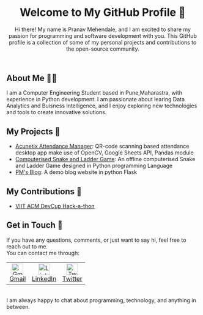 <!--
**pranavmm14/pranavmm14** is a ✨ _special_ ✨ repository because its `README.md` (this file) appears on your GitHub profile.

Here are some ideas to get you started:

- 🔭 I’m currently working on ...
- 🌱 I’m currently learning ...
- 👯 I’m looking to collaborate on ...
- 🤔 I’m looking for help with ...
- 💬 Ask me about ...
- 📫 How to reach me: ...
- 😄 Pronouns: ...
- ⚡ Fun fact: ...
-->

<!DOCTYPE html>
<html>
  <body>
    <header>
      <h1>Welcome to My GitHub Profile <span>👋</span></h1>
      <p>Hi there! My name is Pranav Mehendale, and I am excited to share my passion for programming and software development with you. This GitHub profile is a collection of some of my personal projects and contributions to the open-source community.</p>
    </header>
    <section>
      <h2>About Me <span>🙋‍♂️</span></h2>
      <p>I am a Computer Engineering Student based in Pune,Maharastra, with experience in Python development. I am passionate about learing Data Analytics and Buisness Intelligence, and I enjoy exploring new technologies and tools to create innovative solutions.</p>
    </section>
    <section>
      <h2>My Projects <span>🚀</span></h2>
      <ul>
        <li><a href="#">Acunetix Attendance Manager</a>: QR-code scanning based attendance desktop app make use of OpenCV, Google Sheets API, Pandas module</li>
        <li><a href="#">Computerised Snake and Ladder Game</a>: An offline computerised Snake and Ladder Game designed in Python programming Language</li>
        <li><a href="https://github.com/pranavmm14/flask-project-blog-page">PM's Blog</a>: A demo blog website in python Flask</li>
      </ul>
      <!--<p>You can find more of my projects on my <a href="#">personal website/blog/portfolio</a> 🌐.</p>-->
    </section>
    <section>
      <h2>My Contributions <span>🤝</span></h2>
      <ul>
        <li><a href="https://github.com/pranavmm14/45_Solution-Makers"> VIIT ACM DevCup Hack-a-thon </a></li>
        <!--<li><a href="#">Contribution 2</a>: Brief description of the contribution</li>
        <li><a href="#">Contribution 3</a>: Brief description of the contribution</li>-->
      </ul>
    </section>
    <section>
      <h2>Get in Touch <span>📲</span></h2>
      <p>If you have any questions, comments, or just want to say hi, feel free to reach out to me. <br>
        You can contact me through: <br>
        <table>
          <tr>
            <td align="center">
              <a href="mailTo:pranavmehe14@gmail.com" target="_blank" rel="noopener">
                <img src="https://img.icons8.com/fluent/48/000000/gmail-new.png" alt="Gmail" width="30" height="30">
                <br>
                Gmail
              </a>
            </td>
            <td align="center">
              <a href="https://www.linkedin.com/in/pranav-mehendale-287730212" target="_blank" rel="noopener">
                <img src="https://img.icons8.com/color/48/000000/linkedin.png" alt="LinkedIn" width="30" height="30">
                <br>
                LinkedIn
              </a>
            </td>
            <td align="center">
              <a href="https://twitter.com/PM_Mehendale" target="_blank" rel="noopener">
                <img src="https://img.icons8.com/color/48/000000/twitter.png" alt="Twitter" width="30" height="30">
                <br>
                Twitter
              </a>
            </td>
          </tr>
        </table>
        <br>I am always happy to chat about programming, technology, and anything in between.
      </p>
    </section>


  </body>
</html>


